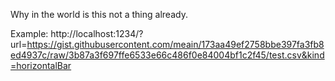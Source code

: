Why in the world is this not a thing already.



Example: http://localhost:1234/?url=https://gist.githubusercontent.com/meain/173aa49ef2758bbe397fa3fb8ed4937c/raw/3b87a3f697ffe6533e66c486f0e84004bf1c2f45/test.csv&kind=horizontalBar
